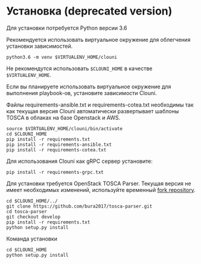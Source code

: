 # Установка (deprecated version)

Для установки потребуется Python версии 3.6

Рекомендуется использовать виртуальное окружение для облегчения установки зависимостей.
~~~shell
python3.6 -m venv $VIRTUALENV_HOME/clouni
~~~
Не рекомендутся использовать `$CLOUNI_HOME` в качестве `$VIRTUALENV_HOME`.

Если вы планируете использовать виртуальное окружение для выполнения playbook-ов, установите зависимости Clouni.

Файлы requirements-ansible.txt и requirements-cotea.txt необходимы так как текущая версия Clouni автоматически развертывает шаблоны TOSCA в облаках на базе Openstack и AWS.

~~~shell
source $VIRTUALENV_HOME/clouni/bin/activate
cd $CLOUNI_HOME
pip install -r requirements.txt
pip install -r requirements-ansible.txt
pip install -r requirements-cotea.txt
~~~

Для использования Clouni как gRPC сервер установите:

~~~shell
pip install -r requirements-grpc.txt
~~~


Для установки требуется OpenStack TOSCA Parser. Текущая версия не имеет необходимых изменений, используйте временный [fork repository](https://github.com/bura2017/tosca-parser.git).

~~~
cd $CLOUNI_HOME/../
git clone https://github.com/bura2017/tosca-parser.git
cd tosca-parser
git checkout develop
pip install -r requirements.txt
python setup.py install
~~~

Команда установки
~~~shell
cd $CLOUNI_HOME
python setup.py install
~~~
